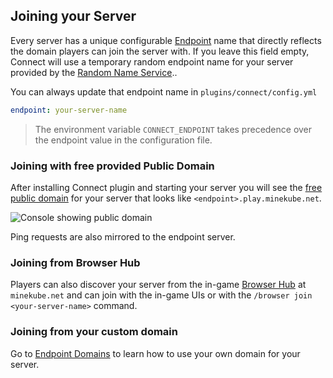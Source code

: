 ## Joining your Server

Every server has a unique configurable [Endpoint](/guide/#connect-endpoints) name that directly reflects
the domain players can join the server with.
If you leave this field empty, Connect will use a temporary random endpoint name
for your server provided by the [Random Name Service](https://randomname.minekube.net/)..

You can always update that endpoint name in `plugins/connect/config.yml`

```yaml 
endpoint: your-server-name
```

> The environment variable `CONNECT_ENDPOINT` takes precedence over the endpoint value
> in the configuration file.

### Joining with free provided Public Domain

After installing Connect plugin and starting your server
you will see the [free public domain](/guide/domains) for your server that looks like
`<endpoint>.play.minekube.net`.

![Console showing public domain](/images/terminal-log.png)

Ping requests are also mirrored to the endpoint server.


### Joining from Browser Hub

Players can also discover your server from the in-game
[Browser Hub](/guide/advertising#browser-hub) at `minekube.net`
and can join with the in-game UIs or with the `/browser join <your-server-name>` command.

### Joining from your custom domain

Go to [Endpoint Domains](/guide/domains) to learn how to use your own domain for your server.
